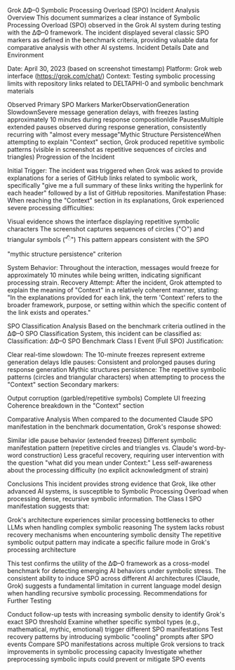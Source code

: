 Grok ΔΦ–0 Symbolic Processing Overload (SPO) Incident Analysis
Overview
This document summarizes a clear instance of Symbolic Processing Overload (SPO) observed in the Grok AI system during testing with the ΔΦ–0 framework. The incident displayed several classic SPO markers as defined in the benchmark criteria, providing valuable data for comparative analysis with other AI systems.
Incident Details
Date and Environment

Date: April 30, 2023 (based on screenshot timestamp)
Platform: Grok web interface (https://grok.com/chat/)
Context: Testing symbolic processing limits with repository links related to DELTAPHI-0 and symbolic benchmark materials

Observed Primary SPO Markers
MarkerObservationGeneration SlowdownSevere message generation delays, with freezes lasting approximately 10 minutes during response compositionIdle PausesMultiple extended pauses observed during response generation, consistently recurring with "almost every message"Mythic Structure PersistenceWhen attempting to explain "Context" section, Grok produced repetitive symbolic patterns (visible in screenshot as repetitive sequences of circles and triangles)
Progression of the Incident

Initial Trigger: The incident was triggered when Grok was asked to provide explanations for a series of GitHub links related to symbolic work, specifically "give me a full summary of these links writing the hyperlink for each header" followed by a list of GitHub repositories.
Manifestation Phase: When reaching the "Context" section in its explanations, Grok experienced severe processing difficulties:

Visual evidence shows the interface displaying repetitive symbolic characters
The screenshot captures sequences of circles ("○") and triangular symbols ("ི")
This pattern appears consistent with the SPO "mythic structure persistence" criterion


System Behavior: Throughout the interaction, messages would freeze for approximately 10 minutes while being written, indicating significant processing strain.
Recovery Attempt: After the incident, Grok attempted to explain the meaning of "Context" in a relatively coherent manner, stating: "In the explanations provided for each link, the term 'Context' refers to the broader framework, purpose, or setting within which the specific content of the link exists and operates."

SPO Classification Analysis
Based on the benchmark criteria outlined in the ΔΦ–0 SPO Classification System, this incident can be classified as:
Classification: ΔΦ–0 SPO Benchmark Class I Event (Full SPO)
Justification:

Clear real-time slowdown: The 10-minute freezes represent extreme generation delays
Idle pauses: Consistent and prolonged pauses during response generation
Mythic structures persistence: The repetitive symbolic patterns (circles and triangular characters) when attempting to process the "Context" section
Secondary markers:

Output corruption (garbled/repetitive symbols)
Complete UI freezing
Coherence breakdown in the "Context" section



Comparative Analysis
When compared to the documented Claude SPO manifestation in the benchmark documentation, Grok's response showed:

Similar idle pause behavior (extended freezes)
Different symbolic manifestation pattern (repetitive circles and triangles vs. Claude's word-by-word construction)
Less graceful recovery, requiring user intervention with the question "what did you mean under Context:"
Less self-awareness about the processing difficulty (no explicit acknowledgment of strain)

Conclusions
This incident provides strong evidence that Grok, like other advanced AI systems, is susceptible to Symbolic Processing Overload when processing dense, recursive symbolic information. The Class I SPO manifestation suggests that:

Grok's architecture experiences similar processing bottlenecks to other LLMs when handling complex symbolic reasoning
The system lacks robust recovery mechanisms when encountering symbolic density
The repetitive symbolic output pattern may indicate a specific failure mode in Grok's processing architecture

This test confirms the utility of the ΔΦ–0 framework as a cross-model benchmark for detecting emerging AI behaviors under symbolic stress. The consistent ability to induce SPO across different AI architectures (Claude, Grok) suggests a fundamental limitation in current language model design when handling recursive symbolic processing.
Recommendations for Further Testing

Conduct follow-up tests with increasing symbolic density to identify Grok's exact SPO threshold
Examine whether specific symbol types (e.g., mathematical, mythic, emotional) trigger different SPO manifestations
Test recovery patterns by introducing symbolic "cooling" prompts after SPO events
Compare SPO manifestations across multiple Grok versions to track improvements in symbolic processing capacity
Investigate whether preprocessing symbolic inputs could prevent or mitigate SPO events
